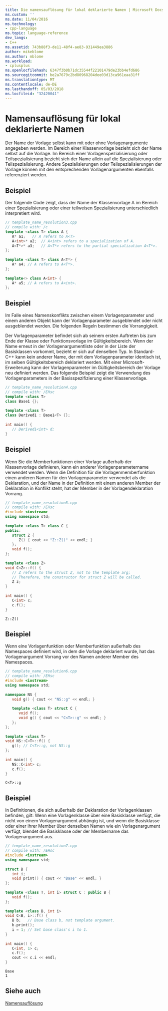 ```yaml
---
title: Die namensauflösung für lokal deklarierte Namen | Microsoft Docs
ms.custom: ''
ms.date: 11/04/2016
ms.technology:
- cpp-language
ms.topic: language-reference
dev_langs:
- C++
ms.assetid: 743b88f3-de11-48f4-ae83-931449ea3886
author: mikeblome
ms.author: mblome
ms.workload:
- cplusplus
ms.openlocfilehash: 6347f3b0b71dc35544f22101479de23bb4efd686
ms.sourcegitcommit: be2a7679c2bd80968204dee03d13ca961eaa31ff
ms.translationtype: MT
ms.contentlocale: de-DE
ms.lasthandoff: 05/03/2018
ms.locfileid: "32420041"
---
```

# <a name="name-resolution-for-locally-declared-names"></a>Namensauflösung für lokal deklarierte Namen

Der Name der Vorlage selbst kann mit oder ohne Vorlagenargumente angegeben werden. Im Bereich einer Klassenvorlage bezieht sich der Name selbst auf die Vorlage. Im Bereich einer Vorlagenspezialisierung oder Teilspezialisierung bezieht sich der Name allein auf die Spezialisierung oder Teilspezialisierung. Andere Spezialisierungen oder Teilspezialisierungen der Vorlage können mit den entsprechenden Vorlagenargumenten ebenfalls referenziert werden.  
  
## <a name="example"></a>Beispiel

 Der folgende Code zeigt, dass der Name der Klassenvorlage A im Bereich einer Spezialisierung oder einer teilweisen Spezialisierung unterschiedlich interpretiert wird.  
  
```cpp
// template_name_resolution3.cpp  
// compile with: /c  
template <class T> class A {  
   A* a1;   // A refers to A<T>  
   A<int>* a2;  // A<int> refers to a specialization of A.  
   A<T*>* a3;   // A<T*> refers to the partial specialization A<T*>.  
};  
  
template <class T> class A<T*> {  
   A* a4; // A refers to A<T*>.  
};  
  
template<> class A<int> {  
   A* a5; // A refers to A<int>.  
};  
```  
  
## <a name="example"></a>Beispiel

 Im Falle eines Namenskonflikts zwischen einem Vorlagenparameter und einem anderen Objekt kann der Vorlagenparameter ausgeblendet oder nicht ausgeblendet werden. Die folgenden Regeln bestimmen die Vorrangigkeit.  
  
 Der Vorlagenparameter befindet sich ab seinem ersten Auftreten bis zum Ende der Klasse oder Funktionsvorlage im Gültigkeitsbereich. Wenn der Name erneut in der Vorlagenargumentliste oder in der Liste der Basisklassen vorkommt, bezieht er sich auf denselben Typ. In Standard-C++ kann kein anderer Name, der mit dem Vorlagenparameter identisch ist, im selben Gültigkeitsbereich deklariert werden. Mit einer Microsoft-Erweiterung kann der Vorlagenparameter im Gültigkeitsbereich der Vorlage neu definiert werden. Das folgende Beispiel zeigt die Verwendung des Vorlagenparameters in der Basisspezifizierung einer Klassenvorlage.  
  
```cpp
// template_name_resolution4.cpp  
// compile with: /EHsc  
template <class T>  
class Base1 {};  
  
template <class T>  
class Derived1 : Base1<T> {};  
  
int main() {  
   // Derived1<int> d;  
}  
```  
  
## <a name="example"></a>Beispiel

 Wenn Sie die Memberfunktionen einer Vorlage außerhalb der Klassenvorlage definieren, kann ein anderer Vorlagenparametername verwendet werden. Wenn die Definition für die Vorlagenmemberfunktion einen anderen Namen für den Vorlagenparameter verwendet als die Deklaration, und der Name in der Definition mit einem anderen Member der Deklaration in Konflikt steht, hat der Member in der Vorlagendeklaration Vorrang.  
  
```cpp
// template_name_resolution5.cpp  
// compile with: /EHsc  
#include <iostream>  
using namespace std;  
  
template <class T> class C {  
public:  
   struct Z {  
      Z() { cout << "Z::Z()" << endl; }  
   };  
   void f();  
};  
  
template <class Z>  
void C<Z>::f() {  
   // Z refers to the struct Z, not to the template arg;  
   // Therefore, the constructor for struct Z will be called.  
   Z z;  
}  
  
int main() {  
   C<int> c;  
   c.f();  
}  
```  
  
```Output  
Z::Z()  
```  
  
## <a name="example"></a>Beispiel

 Wenn eine Vorlagenfunktion oder Memberfunktion außerhalb des Namespaces definiert wird, in dem die Vorlage deklariert wurde, hat das Vorlagenargument Vorrang vor den Namen anderer Member des Namespaces.  
  
```cpp
// template_name_resolution6.cpp  
// compile with: /EHsc  
#include <iostream>  
using namespace std;  
  
namespace NS {  
   void g() { cout << "NS::g" << endl; }  
  
   template <class T> struct C {  
      void f();  
      void g() { cout << "C<T>::g" << endl; }  
   };  
};  
  
template <class T>  
void NS::C<T>::f() {  
   g(); // C<T>::g, not NS::g  
};  
  
int main() {  
   NS::C<int> c;  
   c.f();  
}  
```  
  
```Output  
C<T>::g  
```  
  
## <a name="example"></a>Beispiel

 In Definitionen, die sich außerhalb der Deklaration der Vorlagenklassen befinden, gilt: Wenn eine Vorlagenklasse über eine Basisklasse verfügt, die nicht von einem Vorlagenargument abhängig ist, und wenn die Basisklasse oder einer ihrer Member über denselben Namen wie ein Vorlagenargument verfügt, blendet die Basisklasse oder der Membername das Vorlagenargument aus.  
  
```cpp
// template_name_resolution7.cpp  
// compile with: /EHsc  
#include <iostream>  
using namespace std;  
  
struct B {  
   int i;  
   void print() { cout << "Base" << endl; }  
};  
  
template <class T, int i> struct C : public B {  
   void f();  
};  
  
template <class B, int i>  
void C<B, i>::f() {  
   B b;   // Base class b, not template argument.  
   b.print();  
   i = 1; // Set base class's i to 1.  
}  
  
int main() {  
   C<int, 1> c;  
   c.f();  
   cout << c.i << endl;  
}  
```  
  
```Output  
Base  
1  
```  
  
## <a name="see-also"></a>Siehe auch

 [Namensauflösung](../cpp/templates-and-name-resolution.md)
